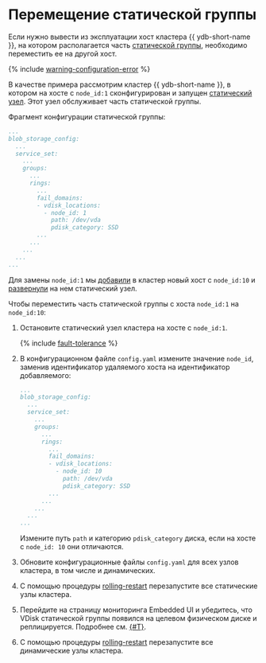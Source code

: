# Перемещение статической группы

Если нужно вывести из эксплуатации хост кластера {{ ydb-short-name }}, на котором располагается часть [статической группы](../../reference/configuration/index.md#blob_storage_config), необходимо переместить ее на другой хост.

{% include [warning-configuration-error](../_includes/warning-configuration-error.md) %}

В качестве примера рассмотрим кластер {{ ydb-short-name }}, в котором на хосте с `node_id:1` сконфигурирован и запущен [статический узел](../../reference/configuration/index.md#hosts). Этот узел обслуживает часть статической группы.

Фрагмент конфигурации статической группы:

```yaml
...
blob_storage_config:
  ...
  service_set:
    ...
    groups:
      ...
      rings:
        ...
        fail_domains:
        - vdisk_locations:
          - node_id: 1
            path: /dev/vda
            pdisk_category: SSD
        ...
      ...
    ...
  ...
...
```

Для замены `node_id:1` мы [добавили](../../maintenance/manual/cluster_expansion.md#add-host) в кластер новый хост с `node_id:10` и [развернули](../../maintenance/manual/cluster_expansion.md#add-static-node) на нем статический узел.

Чтобы переместить часть статической группы с хоста `node_id:1` на `node_id:10`:

1. Остановите статический узел кластера на хосте с `node_id:1`.

    {% include [fault-tolerance](../_includes/fault-tolerance.md) %}
1. В конфигурационном файле `config.yaml` измените значение `node_id`, заменив идентификатор удаляемого хоста на идентификатор добавляемого:

    ```yaml
    ...
    blob_storage_config:
      ...
      service_set:
        ...
        groups:
          ...
          rings:
            ...
            fail_domains:
            - vdisk_locations:
              - node_id: 10
                path: /dev/vda
                pdisk_category: SSD
            ...
          ...
        ...
      ...
    ...
    ```

    Измените путь `path` и категорию `pdisk_category` диска, если на хосте с `node_id: 10` они отличаются.

1. Обновите конфигурационные файлы `config.yaml` для всех узлов кластера, в том числе и динамических.
1. С помощью процедуры [rolling-restart](../../maintenance/manual/node_restarting.md) перезапустите все статические узлы кластера.
1. Перейдите на страницу мониторинга Embedded UI и убедитесь, что VDisk статической группы появился на целевом физическом диске и реплицируется. Подробнее см. [{#T}](../../reference/embedded-ui/ydb-monitoring.md#static-group).
1. С помощью процедуры [rolling-restart](../../maintenance/manual/node_restarting.md) перезапустите все динамические узлы кластера.
